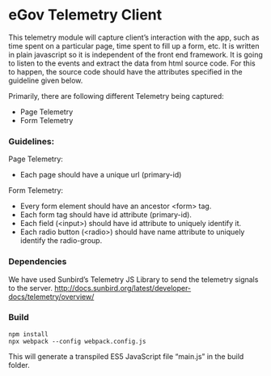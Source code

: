 # eGov Telemetry Client

This telemetry module will capture client’s interaction with the app, such as time spent on a particular page, time spent to fill up a form, etc. It is written in plain javascript so it is independent of the front end framework. It is going to listen to the events and extract the data from html source code. For this to happen, the source code should have the attributes specified in the guideline given below.

Primarily, there are following different Telemetry being captured:
- Page Telemetry
- Form Telemetry

### Guidelines:

Page Telemetry:
- Each page should have a unique url (primary-id)

Form Telemetry:
- Every form element should have an ancestor \<form\> tag.
- Each form tag should have id attribute (primary-id).
- Each field (\<input\>) should have id attribute to uniquely identify it.
- Each radio button (\<radio\>) should have name attribute to uniquely identify the radio-group.


### Dependencies

We have used Sunbird’s Telemetry JS Library to send the telemetry signals to the server. http://docs.sunbird.org/latest/developer-docs/telemetry/overview/


### Build

```
npm install
npx webpack --config webpack.config.js
```

This will generate a transpiled ES5 JavaScript file “main.js” in the build folder.
​